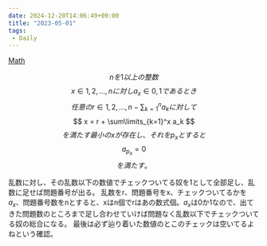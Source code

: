 ```yaml
---
date: 2024-12-20T14:06:49+09:00
title: "2023-05-01"
tags:
 - Daily
---
```


[Math](../Bar/Novel/Topics/Math.md)

$$
nを1以上の整数
$$
$$
x \in { 1, 2, ..., n} に対し a_x \in {0,1} であるとき
$$
$$
任意のr \in {1, 2, ..., n-\sum\nolimits_{k=1}^n a_k }に対して
$$
$$
x = r + \sum\limits_{k=1}^x a_k
$$
$$
を満たす最小のxが存在し、それをp_xとすると
$$
$$
a_{p_x}=0
$$
$$
を満たす。
$$

乱数に対し、その乱数以下の数値でチェックついてる奴を1として全部足し、乱数に足せば問題番号が出る。
乱数をr、問題番号をx、チェックついてるかを$a_x$、問題番号数をnとすると、xはn個でrはあの数式個。$a_x$は0か1なので、出てきた問題数のところまで足し合わせていけば問題なく乱数以下でチェックついてる奴の総合になる。
最後は必ず辿り着いた数値のとこのチェックは空いてるよねという確認。

